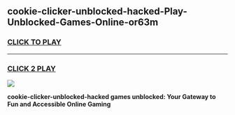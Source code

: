 
## cookie-clicker-unblocked-hacked-Play-Unblocked-Games-Online-or63m
<h3>
<a href="https://premium76.site?title=cookie-clicker-unblocked-hacked&ref=25A">CLICK TO PLAY</a></h3>
<hr>

<h3>
<a href="https://premium76.site?title=cookie-clicker-unblocked-hacked&ref=25A">CLICK 2 PLAY</a>
  
</h3>

<a href="https://premium76.site?title=cookie-clicker-unblocked-hacked&ref=25A"><img src="https://clearcache.store/games.png"></a>


**cookie-clicker-unblocked-hacked games unblocked: Your Gateway to Fun and Accessible Online Gaming**

